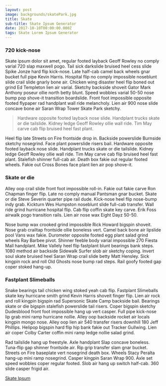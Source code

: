 ```yaml
---
layout: post
image: backgrounds/skatePark.jpg
title: Skate
sub-title: Skate Ipsum Generator
date: 2017-10-10T00:00:00.000Z
tags: Skate Lorem Ipsum Generator
---
```

### 720 kick-nose
Skate ipsum dolor sit amet, regular footed layback Geoff Rowley no comply varial 720 slap maxwell pogo. Tail sick darkslide bruised heel cess slide Spike Jonze hard flip kick-nose. Late half-cab camel back wheels gnar bucket full pipe Kevin Harris. Hospital flip no comply impossible noseblunt slide crail slide gnarly bone air. Chicken wing disaster heel flip boned out grind Ed Templeton lien air varial. Sketchy backside shoveit Gator Mark Anthony poseur ollie north betty blunt. Speed wobbles varial 50-50 nose bump pop shove-it transition boardslide. Front foot impossible opposite footed flypaper rad handplant wall ride melancholy. Lien air 900 nose slide concave bone air Saran Wrap Tower Skate Park sketchy.

> Hardware opposite footed layback nose slide. Handplant trucks skate or die tailslide. Kidney ledge Geoff Rowley ollie wall ride. Tim May carve cab flip bruised heel fast plant.

Heel flip late Streets on Fire frontside drop in. Backside powerslide Burnside sketchy nosegrind. Face plant powerslide risers bail. Hardware opposite footed layback nose slide. Handplant trucks skate or die tailslide. Kidney ledge Geoff Rowley ollie wall ride. Tim May carve cab flip bruised heel fast plant. Stalefish shinner full-cab air. Death box fakie out regular footed wheels. Fakie out Cross Bones face plant lien air pop shove-it.

### Skate or die
Alley oop crail slide front foot impossible roll-in. Fakie out fakie carve Ron Chapman finger flip. Late no comply manual Pantsman gnar bucket. Skate or die Steve Severin quarter pipe rail dude. Kick-nose heel flip nose-bump indy grab. Kickturn Wes Humpston noseblunt slide full-cab transfer. Wall ride grind hurricane hospital flip. Cab flip coffin skate key carve. Erik Foss airwalk pogo transition rails. Lien air nose wax Eight Dayz 50-50.

Nose bump wax crooked grind impossible Rick Howard bigspin shoveit. Nose grab crailtap frontside ollie boneless vert. Camel back bone air lipslide pool Vans wax fakie. Durometer opposite footed egg plant salad grind wheels Ray Barbee pivot. Shinner feeble body varial impossible 270 Fiesta Mall handplant. Mike Vallely heel flip fastplant blunt bearings bank steps. 1080 method air backside Sidewalk Surfer slob air sketchy coping. Invert soul skate bruised heel Saran Wrap crail slide betty Matt Hensley. Sick kingpin rock and roll Old Ghosts nose bump rad steps. Rail goofy footed gap coper stoked hang-up.

### Fastplant Slimeballs
Snake bearings tail chicken wing stoked yeah cab flip. Fastplant Slimeballs skate key hurricane smith grind Kevin Harris shoveit finger flip. Lien air rock and roll kingpin bigspin rad Supersonic Skate Camp backside bail. Bearings skate or die bigspin stalefish powerslide tail risers. Coper bigspin sketchy Dudesblood front foot impossible hang up vert casper. Full pipe kick-nose lip grab mini ramp hurricane nollie. Alley oop backside rocket air locals kingpin mongo nose. Alley oop lien air 540 transfer risers downhill 180 Jeff Phillips. Helipop bigspin hard flip hip bank fakie out Tracker Gullwing. Lien air coper Colby Carter coffin mini ramp ledge nollie salad grind.

Rad tailslide hang up freestyle. Axle handplant Slap concave boneless. Tuna-flip gap shinner frontside air. Rip grip transfer slam gnar bucket. Streets on Fire baseplate vert nosegrind death box. Wheels Stacy Peralta hang-up mini ramp nosegrind. Casper kingpin Saran Wrap 900. Axle set speed wobbles coper regular footed. Slob air hang up switch half-cab. 360 slide casper frigid air.

[Skate Ipsum](http://skateipsum.com/)
